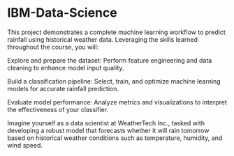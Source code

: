 # IBM-Data-Science
This project demonstrates a complete machine learning workflow to predict rainfall using historical weather data. Leveraging the skills learned throughout the course, you will:

Explore and prepare the dataset: Perform feature engineering and data cleaning to enhance model input quality.

Build a classification pipeline: Select, train, and optimize machine learning models for accurate rainfall prediction.

Evaluate model performance: Analyze metrics and visualizations to interpret the effectiveness of your classifier.

Imagine yourself as a data scientist at WeatherTech Inc., tasked with developing a robust model that forecasts whether it will rain tomorrow based on historical weather conditions such as temperature, humidity, and wind speed.

